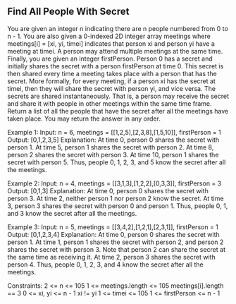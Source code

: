 ## Find All People With Secret

You are given an integer n indicating there are n people numbered from 0 to n - 1. 
You are also given a 0-indexed 2D integer array meetings where meetings[i] = [xi, yi, timei] indicates that person xi and person yi have a meeting at timei.
A person may attend multiple meetings at the same time. Finally, you are given an integer firstPerson.
Person 0 has a secret and initially shares the secret with a person firstPerson at time 0. 
This secret is then shared every time a meeting takes place with a person that has the secret. 
More formally, for every meeting, if a person xi has the secret at timei, then they will share the secret with person yi, and vice versa.
The secrets are shared instantaneously. That is, a person may receive the secret and share it with people in other meetings within the same time frame.
Return a list of all the people that have the secret after all the meetings have taken place. You may return the answer in any order.

 
Example 1:
Input: n = 6, meetings = [[1,2,5],[2,3,8],[1,5,10]], firstPerson = 1
Output: [0,1,2,3,5]
Explanation:
At time 0, person 0 shares the secret with person 1.
At time 5, person 1 shares the secret with person 2.
At time 8, person 2 shares the secret with person 3.
At time 10, person 1 shares the secret with person 5.​​​​
Thus, people 0, 1, 2, 3, and 5 know the secret after all the meetings.

Example 2:
Input: n = 4, meetings = [[3,1,3],[1,2,2],[0,3,3]], firstPerson = 3
Output: [0,1,3]
Explanation:
At time 0, person 0 shares the secret with person 3.
At time 2, neither person 1 nor person 2 know the secret.
At time 3, person 3 shares the secret with person 0 and person 1.
Thus, people 0, 1, and 3 know the secret after all the meetings.

Example 3:
Input: n = 5, meetings = [[3,4,2],[1,2,1],[2,3,1]], firstPerson = 1
Output: [0,1,2,3,4]
Explanation:
At time 0, person 0 shares the secret with person 1.
At time 1, person 1 shares the secret with person 2, and person 2 shares the secret with person 3.
Note that person 2 can share the secret at the same time as receiving it.
At time 2, person 3 shares the secret with person 4.
Thus, people 0, 1, 2, 3, and 4 know the secret after all the meetings.
 

Constraints:
2 <= n <= 105
1 <= meetings.length <= 105
meetings[i].length == 3
0 <= xi, yi <= n - 1
xi != yi
1 <= timei <= 105
1 <= firstPerson <= n - 1
